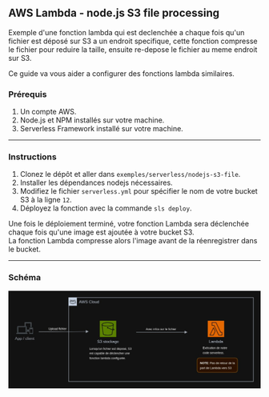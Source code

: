 AWS Lambda - node.js S3 file processing
---------------------------------------

Exemple d'une fonction lambda qui est declenchée a chaque fois qu'un fichier est déposé sur S3 a un endroit specifique, cette fonction compresse le fichier pour reduire la taille, ensuite re-depose le fichier au meme endroit sur S3.

Ce guide va vous aider a configurer des fonctions lambda similaires.

### Prérequis

1. Un compte AWS.
2. Node.js et NPM installés sur votre machine.
3. Serverless Framework installé sur votre machine.

---

### Instructions

1. Clonez le dépôt et aller dans `exemples/serverless/nodejs-s3-file`.
2. Installer les dépendances nodejs nécessaires.
3. Modifiez le fichier `serverless.yml` pour spécifier le nom de votre bucket S3 à la ligne `12`.
4. Déployez la fonction avec la commande `sls deploy`.

Une fois le déploiement terminé, votre fonction Lambda sera déclenchée chaque fois qu'une image est ajoutée à votre bucket S3.  
La fonction Lambda compresse alors l'image avant de la réenregistrer dans le bucket.

---

### Schéma

![aws-lambda-s3](docs/img/aws-lambda-s3.jpg)